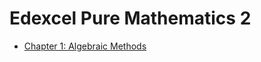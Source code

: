 # Edexcel Pure Mathematics 2

- [Chapter 1: Algebraic Methods](./chapter-1-algebraic-methods/README.md)
